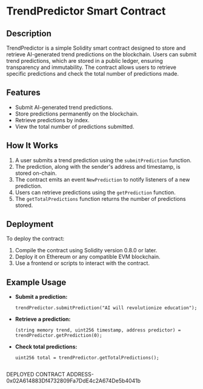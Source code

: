 # TrendPredictor Smart Contract

## Description
TrendPredictor is a simple Solidity smart contract designed to store and retrieve AI-generated trend predictions on the blockchain. Users can submit trend predictions, which are stored in a public ledger, ensuring transparency and immutability. The contract allows users to retrieve specific predictions and check the total number of predictions made.

## Features
- Submit AI-generated trend predictions.
- Store predictions permanently on the blockchain.
- Retrieve predictions by index.
- View the total number of predictions submitted.

## How It Works
1. A user submits a trend prediction using the `submitPrediction` function.
2. The prediction, along with the sender's address and timestamp, is stored on-chain.
3. The contract emits an event `NewPrediction` to notify listeners of a new prediction.
4. Users can retrieve predictions using the `getPrediction` function.
5. The `getTotalPredictions` function returns the number of predictions stored.

## Deployment
To deploy the contract:
1. Compile the contract using Solidity version 0.8.0 or later.
2. Deploy it on Ethereum or any compatible EVM blockchain.
3. Use a frontend or scripts to interact with the contract.

## Example Usage
- **Submit a prediction:**
  ```solidity
  trendPredictor.submitPrediction("AI will revolutionize education");
  ```
- **Retrieve a prediction:**
  ```solidity
  (string memory trend, uint256 timestamp, address predictor) = trendPredictor.getPrediction(0);
  ```
- **Check total predictions:**
  ```solidity
  uint256 total = trendPredictor.getTotalPredictions();


DEPLOYED CONTRACT ADDRESS- 0x02A614883Df4732809Fa7DdE4c2A674De5b4041b
